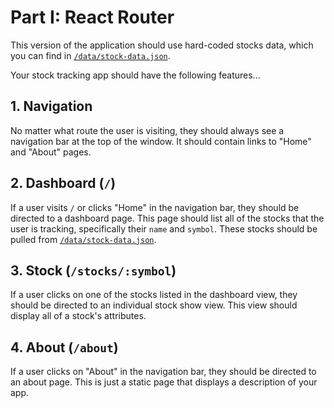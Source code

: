 # Part I: React Router

This version of the application should use hard-coded stocks data, which you can find in [`/data/stock-data.json`](#).

Your stock tracking app should have the following features...

## 1. Navigation

No matter what route the user is visiting, they should always see a navigation bar at the top of the window. It should contain links to "Home" and "About" pages.

## 2. Dashboard (`/`)

If a user visits `/` or clicks "Home" in the navigation bar, they should be directed to a dashboard page. This page should list all of the stocks that the user is tracking, specifically their `name` and `symbol`. These stocks should be pulled from [`/data/stock-data.json`](/data/stock-data.json).

## 3. Stock (`/stocks/:symbol`)

If a user clicks on one of the stocks listed in the dashboard view, they should be directed to an individual stock show view. This view should display all of a stock's attributes.

## 4. About (`/about`)

If a user clicks on "About" in the navigation bar, they should be directed to an about page. This is just a static page that displays a description of your app.
